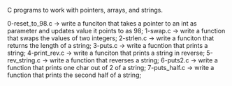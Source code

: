 C programs to work with pointers, arrays, and strings.

0-reset_to_98.c -> write a funciton that takes a pointer to an int as parameter and updates value it points to as 98;
1-swap.c -> write a function that swaps the values of two integers;
2-strlen.c -> write a funciton that returns the length of a string;
3-puts.c -> write a fucntion that prints a string;
4-print_rev.c -> write a funciton that prints a string in reverse;
5-rev_string.c -> write a function that reverses a string;
6-puts2.c -> write a function that prints one char out of 2 of a string;
7-puts_half.c -> write a function that prints the second half of a string;
